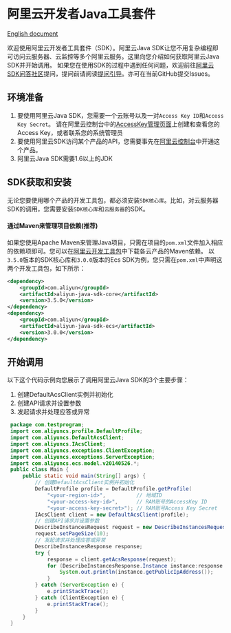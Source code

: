 # 阿里云开发者Java工具套件
[English document](./README_en.md)

欢迎使用阿里云开发者工具套件（SDK）。阿里云Java SDK让您不用复杂编程即可访问云服务器、云监控等多个阿里云服务。这里向您介绍如何获取阿里云Java SDK并开始调用。
如果您在使用SDK的过程中遇到任何问题，欢迎前往[阿里云SDK问答社区](https://yq.aliyun.com/tags/type_ask-tagid_23350)提问，提问前请阅读[提问引导](https://help.aliyun.com/document_detail/93957.html)。亦可在当前GitHub提交Issues。

## 环境准备
1. 要使用阿里云Java SDK，您需要一个云账号以及一对`Access Key ID`和`Access Key Secret`。 请在阿里云控制台中的[AccessKey管理页面](https://usercenter.console.aliyun.com/?spm=5176.doc52740.2.3.QKZk8w#/manage/ak)上创建和查看您的Access Key，或者联系您的系统管理员
2. 要使用阿里云SDK访问某个产品的API，您需要事先在[阿里云控制台](https://home.console.aliyun.com/?spm=5176.doc52740.2.4.QKZk8w)中开通这个产品。
3. 阿里云Java SDK需要1.6以上的JDK

## SDK获取和安装
无论您要使用哪个产品的开发工具包，都必须安装`SDK核心库`。比如，对云服务器SDK的调用，您需要安装`SDK核心库`和`云服务器`的SDK。
#### 通过Maven来管理项目依赖(推荐)
如果您使用Apache Maven来管理Java项目，只需在项目的`pom.xml`文件加入相应的依赖项即可。您可以在[阿里云开发工具包](https://develop.aliyun.com/tools/sdk#/java)中下载各云产品的Maven依赖。
以`3.5.0`版本的SDK核心库和`3.0.0`版本的Ecs SDK为例，您只需在`pom.xml`中声明这两个开发工具包，如下所示：
```xml
<dependency>
    <groupId>com.aliyun</groupId>
    <artifactId>aliyun-java-sdk-core</artifactId>
    <version>3.5.0</version>
</dependency>
<dependency>
    <groupId>com.aliyun</groupId>
    <artifactId>aliyun-java-sdk-ecs</artifactId>
    <version>3.0.0</version>
</dependency>
```
## 开始调用
以下这个代码示例向您展示了调用阿里云Java SDK的3个主要步骤：
1. 创建DefaultAcsClient实例并初始化
2. 创建API请求并设置参数
3. 发起请求并处理应答或异常


```java
 package com.testprogram;
 import com.aliyuncs.profile.DefaultProfile;
 import com.aliyuncs.DefaultAcsClient;
 import com.aliyuncs.IAcsClient;
 import com.aliyuncs.exceptions.ClientException;
 import com.aliyuncs.exceptions.ServerException;
 import com.aliyuncs.ecs.model.v20140526.*;
 public class Main {
     public static void main(String[] args) {
         // 创建DefaultAcsClient实例并初始化
         DefaultProfile profile = DefaultProfile.getProfile(
             "<your-region-id>",          // 地域ID
             "<your-access-key-id>",      // RAM账号的AccessKey ID
             "<your-access-key-secret>"); // RAM账号Access Key Secret
         IAcsClient client = new DefaultAcsClient(profile);
         // 创建API请求并设置参数
         DescribeInstancesRequest request = new DescribeInstancesRequest();
         request.setPageSize(10);
         // 发起请求并处理应答或异常
         DescribeInstancesResponse response;
         try {
             response = client.getAcsResponse(request);
             for (DescribeInstancesResponse.Instance instance:response.getInstances()) {
                 System.out.println(instance.getPublicIpAddress());
             }
         } catch (ServerException e) {
             e.printStackTrace();
         } catch (ClientException e) {
             e.printStackTrace();
         }
     }
 }
```


